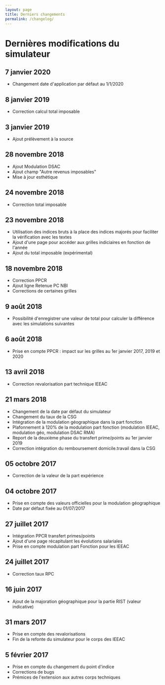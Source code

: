 ```yaml
---
layout: page
title: Derniers changements
permalink: /changelog/
---
```



# Dernières modifications du simulateur

## 7 janvier 2020

* Changement date d'application par défaut au 1/1/2020

## 8 janvier 2019

* Correction calcul total imposable

## 3 janvier 2019

* Ajout prélèvement à la source

## 28 novembre 2018

* Ajout Modulation DSAC
* Ajout champ "Autre revenus imposables"
* Mise à jour esthétique


## 24 novembre 2018

* Correction total imposable

## 23 novembre 2018

* Utilisation des indices bruts à la place des indices majorés pour faciliter la vérification avec les textes
* Ajout d'une page pour accéder aux grilles indiciaires en fonction de l'année
* Ajout du total imposable (expérimental)

## 18 novembre 2018

* Correction PPCR
* Ajout ligne Retenue PC NBI
* Corrections de certaines grilles

## 9 août 2018

* Possibilité d'enregistrer une valeur de total pour calculer la différence avec les simulations suivantes

## 6 août 2018

* Prise en compte PPCR : impact sur les grilles au 1er janvier 2017, 2019 et 2020

## 13 avril 2018

* Correction revalorisation part technique IEEAC

## 21 mars 2018

* Changement de la date par défaut du simulateur
* Changement du taux de la CSG
* Intégration de la modulation géographique dans la part fonction
* Plafonnement à 120% de la modulation part fonction (modulation IEEAC, modulation géo, modulation DSAC RMA)
* Report de la deuxième phase du transfert prime/points au 1er janvier 2019
* Correction intégration du remboursement domicile.travail dans la CSG

## 05 octobre 2017

* Correction de la valeur de la part expérience

## 04 octobre 2017

* Prise en compte des valeurs officielles pour la modulation géographique
* Date par défaut fixée au 01/07/2017

## 27 juillet 2017

* Intégration PPCR transfert primes/points
* Ajout d'une page récapitulant les évolutions salariales
* Prise en compte modulation part Fonction pour les IEEAC

## 24 juillet 2017

* Correction taux RPC

## 16 juin 2017

* Ajout de la majoration géographique pour la partie RIST (valeur indicative)

## 31 mars 2017

* Prise en compte des revalorisations
* Fin de la refonte du simulateur pour le corps des IEEAC

## 5 février 2017

* Prise en compte du changement du point d'indice
* Corrections de bugs
* Prémices de l'extension aux autres corps techniques
